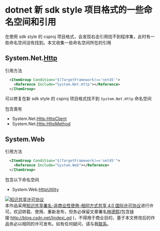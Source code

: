 
# dotnet 新 sdk style 项目格式的一些命名空间和引用

在使用 sdk style 的 csproj 项目格式，会发现右击引用找不到程序集，此时有一些命名空间没有找到。本文收集一些命名空间所在的引用

<!--more-->


<!-- cdsn -->

## System.Net.[Http](Http )

引用方法

```xml
  <ItemGroup Condition="$(TargetFramework)=='net45'">
    <Reference Include="System.Net.Http"></Reference>
  </ItemGroup>
```

可以修复在新 sdk style 的 csproj 项目格式找不到 `System.Net.Http` 命名空间

包含类有

- System.Net.[Http.HttpClient](Http.HttpClient )
- System.Net.[Http.HttpMethod](Http.HttpMethod )

## System.Web

引用方法

```xml
  <ItemGroup Condition="$(TargetFramework)=='net45'">
    <Reference Include="System.Web"></Reference>
  </ItemGroup>
```

包含以下命名空间

- System.Web.[HttpUtility](HttpUtility )






<a rel="license" href="http://creativecommons.org/licenses/by-nc-sa/4.0/"><img alt="知识共享许可协议" style="border-width:0" src="https://licensebuttons.net/l/by-nc-sa/4.0/88x31.png" /></a><br />本作品采用<a rel="license" href="http://creativecommons.org/licenses/by-nc-sa/4.0/">知识共享署名-非商业性使用-相同方式共享 4.0 国际许可协议</a>进行许可。欢迎转载、使用、重新发布，但务必保留文章署名[林德熙](http://blog.csdn.net/lindexi_gd)(包含链接:http://blog.csdn.net/lindexi_gd )，不得用于商业目的，基于本文修改后的作品务必以相同的许可发布。如有任何疑问，请与我[联系](mailto:lindexi_gd@163.com)。